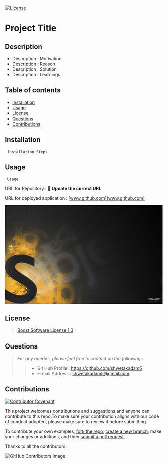 [![License](https://img.shields.io/badge/License-Boost_1.0-lightblue.svg)](https://www.boost.org/LICENSE_1_0.txt)

# Project Title

## Description 
- Description : Motivation 
- Description : Reason 
- Description : Solution 
- Description : Learnings 


## Table of contents 
 - [Installation](#installation) 
 - [Usage](#usage) 
 - [License](#license) 
 - [Questions](#questions) 
 - [Contributions](#contributions) 


## Installation 
	 Installation Steps 


## Usage 
	 Usage

 URL for Repository : 📝 **Update the correct URL** 


 URL for deployed application : [www.github.com](www.github.com) 

![Image Unavailable](./assets/images/sampleImage.jpg) 


## License 
> [Boost Software License 1.0](https://www.boost.org/LICENSE_1_0.txt)

## Questions 
>*For any queries, please feel free to contact on the following :*
>> - Git Hub Profile : <https://github.com/shwetakadam5>
>> - E-mail Address : <shwetakadam5@gmail.com>

## Contributions
[![Contributor Covenant](https://img.shields.io/badge/Contributor%20Covenant-2.1-4baaaa.svg)](https://www.contributor-covenant.org/version/2/1/code_of_conduct/code_of_conduct.md) 

 This project welcomes contributions and suggestions and anyone can contribute to this repo.To make sure your contribution aligns with our code of conduct adopted, please make sure to review it before submitting.

 To contribute your own examples, [fork the repo]( https://docs.github.com/en/pull-requests/collaborating-with-pull-requests/working-with-forks/about-forks), [create a new branch](https://docs.github.com/en/pull-requests/collaborating-with-pull-requests/proposing-changes-to-your-work-with-pull-requests/), make your changes or additions, and then [submit a pull request](https://docs.github.com/en/pull-requests/collaborating-with-pull-requests/proposing-changes-to-your-work-with-pull-requests/about-pull-requestsabout-branches).

 Thanks to all the contributors. 
 
 ![GitHub Contributors Image](https://contrib.rocks/image?repo=shwetakadam5/readme-generator)